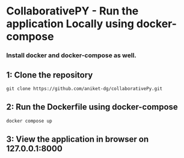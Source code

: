 # CollaborativePY - Run the application Locally using docker-compose
### Install docker and docker-compose as well.
## 1: Clone the repository
```commandline
git clone https://github.com/aniket-dg/collaborativePy.git
```

## 2: Run the Dockerfile using docker-compose
```commandline
docker compose up
```

## 3: View the application in browser on 127.0.0.1:8000


